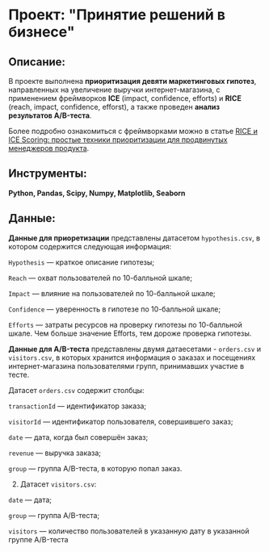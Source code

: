 # Проект: "Принятие решений в бизнесе"

## Описание:
В проекте выполнена **приоритизация девяти маркетинговых гипотез**, направленных на увеличение выручки интернет-магазина, с применением фреймворков **ICE** (impact, confidence, efforts) и **RICE** (reach, impact, confidence, efforst), а также проведен **анализ результатов A/B-теста**.

Более подробно ознакомиться с фреймворками можно в статье <a href="https://habr.com/ru/companies/hygger/articles/422131/">RICE и ICE Scoring: простые техники приоритизации для продвинутых менеджеров продукта</a>.

## Инструменты: 
**Python, Pandas, Scipy, Numpy, Matplotlib, Seaborn**

## Данные:

**Данные для приоретизации** представлены датасетом `hypothesis.csv`, в котором содержится следующая информация:

`Hypothesis` — краткое описание гипотезы;

`Reach` — охват пользователей по 10-балльной шкале;

`Impact` — влияние на пользователей по 10-балльной шкале;

`Confidence` — уверенность в гипотезе по 10-балльной шкале;

`Efforts` — затраты ресурсов на проверку гипотезы по 10-балльной шкале. Чем больше значение Efforts, тем дороже проверка гипотезы.


**Данные для A/B-теста** представлены двумя датаесетами - `orders.csv` и `visitors.csv`, в которых хранится информация о заказах и посещениях интернет-магазина пользователями групп, принимавших участие в тесте.

Датасет `orders.csv` содержит столбцы:

`transactionId` — идентификатор заказа;

`visitorId` — идентификатор пользователя, совершившего заказ;

`date` — дата, когда был совершён заказ;

`revenue` — выручка заказа;

`group` — группа A/B-теста, в которую попал заказ.


2. Датасет `visitors.csv`:

`date` — дата;

`group` — группа A/B-теста;

`visitors` — количество пользователей в указанную дату в указанной группе A/B-теста
